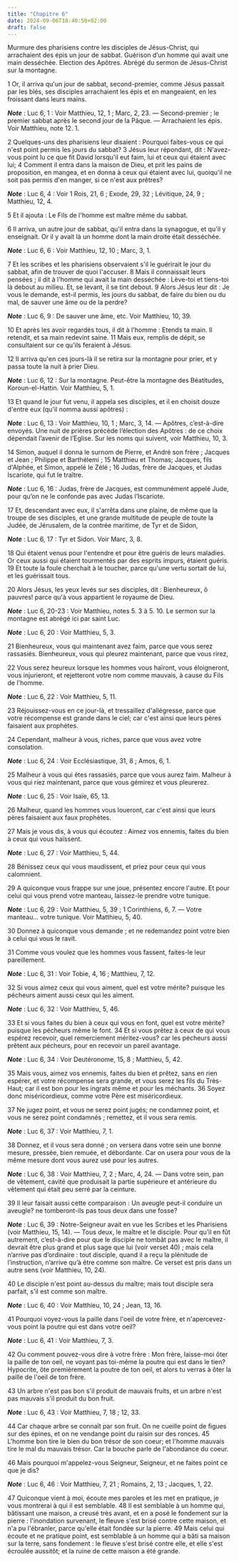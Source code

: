 ```yaml
---
title: "Chapitre 6"
date: 2024-09-06T18:40:50+02:00
draft: false
---
```



Murmure des pharisiens contre les disciples de Jésus-Christ, qui arrachaient des épis un jour de sabbat.
Guérison d’un homme qui avait une main desséchée.
Election des Apôtres.
Abrégé du sermon de Jésus-Christ sur la montagne.


1 Or, il arriva qu'un jour de sabbat, second-premier, comme Jésus passait par les blés, ses disciples arrachaient les épis et en mangeaient, en les froissant dans leurs mains.

***Note*** :  Luc 6, 1 : Voir Matthieu, 12, 1 ; Marc, 2, 23. ― Second-premier ; le premier sabbat après le second jour de la Pâque. ― Arrachaient les épis. Voir Matthieu, note 12. 1.

2 Quelques-uns des pharisiens leur disaient : Pourquoi faites-vous ce qui n'est point permis les jours du sabbat? 3 Jésus leur répondant, dit : N'avez-vous point lu ce que fit David lorsqu'il eut faim, lui et ceux qui étaient avec lui; 4 Comment il entra dans la maison de Dieu, et prit les pains de proposition, en mangea, et en donna à ceux qui étaient avec lui, quoiqu'il ne soit pas permis d'en manger, si ce n'est aux prêtres?

***Note*** :  Luc 6, 4 : Voir 1 Rois, 21, 6 ; Exode, 29, 32 ; Lévitique, 24, 9 ; Matthieu, 12, 4.

5 Et il ajouta : Le Fils de l'homme est maître même du sabbat.


6 Il arriva, un autre jour de sabbat, qu'il entra dans la synagogue, et qu'il y enseignait. Or il y avait là un homme dont la main droite était desséchée.

***Note*** :  Luc 6, 6 : Voir Matthieu, 12, 10 ; Marc, 3, 1.

7 Et les scribes et les pharisiens observaient s'il le guérirait le jour du sabbat, afin de trouver de quoi l'accuser. 8 Mais il connaissait leurs pensées ; il dit à l'homme qui avait la main desséchée : Lève-toi et tiens-toi là debout au milieu. Et, se levant, il se tint debout. 9 Alors Jésus leur dit : Je vous le demande, est-il permis, les jours du sabbat, de faire du bien ou du mal, de sauver une âme ou de la perdre?

***Note*** :  Luc 6, 9 : De sauver une âme, etc. Voir Matthieu, 10, 39.

10 Et après les avoir regardés tous, il dit à l'homme : Etends ta main. Il retendit, et sa main redevint saine. 11 Mais eux, remplis de dépit, se consultaient sur ce qu'ils feraient à Jésus.


12 Il arriva qu'en ces jours-là il se retira sur la montagne pour prier, et y passa toute la nuit à prier Dieu.

***Note*** :  Luc 6, 12 : Sur la montagne. Peut-être la montagne des Béatitudes, Koroun-el-Hattin. Voir Matthieu, 5, 1.

13 Et quand le jour fut venu, il appela ses disciples, et il en choisit douze d'entre eux (qu'il nomma aussi apôtres) :

***Note*** :  Luc 6, 13 : Voir Matthieu, 10, 1 ; Marc, 3, 14. ― Apôtres, c’est-à-dire envoyés. Une nuit de prières précède l’élection des Apôtres : de ce choix dépendait l’avenir de l’Eglise. Sur les noms qui suivent, voir Matthieu, 10, 3.

14 Simon, auquel il donna le surnom de Pierre, et André son frère ; Jacques et Jean ; Philippe et Barthélemi ; 15 Matthieu et Thomas; Jacques, fils d'Alphée, et Simon, appelé le Zélé ; 16 Judas, frère de Jacques, et Judas Iscariote, qui fut le traître.

***Note*** :  Luc 6, 16 : Judas, frère de Jacques, est communément appelé Jude, pour qu’on ne le confonde pas avec Judas l’Iscariote.


17 Et, descendant avec eux, il s'arrêta dans une plaine, de même que la troupe de ses disciples, et une grande multitude de peuple de toute la Judée, de Jérusalem, de la contrée maritime, de Tyr et de Sidon,

***Note*** :  Luc 6, 17 : Tyr et Sidon. Voir Marc, 3, 8.

18 Qui étaient venus pour l'entendre et pour être guéris de leurs maladies. Or ceux aussi qui étaient tourmentés par des esprits impurs, étaient guéris. 19 Et toute la foule cherchait à le toucher, parce qu'une vertu sortait de lui, et les guérissait tous.


20 Alors Jésus, les yeux levés sur ses disciples, dit : Bienheureux, ô pauvres! parce qu'à vous appartient le royaume de Dieu.

***Note*** :  Luc 6, 20-23 : Voir Matthieu, notes 5. 3 à 5. 10. Le sermon sur la montagne est abrégé ici par saint Luc.

***Note*** :  Luc 6, 20 : Voir Matthieu, 5, 3.


21 Bienheureux, vous qui maintenant avez faim, parce que vous serez rassasiés. Bienheureux, vous qui pleurez maintenant, parce que vous rirez,


22 Vous serez heureux lorsque les hommes vous haïront, vous éloigneront, vous injurieront, et rejetteront votre nom comme mauvais, à cause du Fils de l'homme.

***Note*** :  Luc 6, 22 : Voir Matthieu, 5, 11.

23 Réjouissez-vous en ce jour-là, et tressaillez d'allégresse, parce que votre récompense est grande dans le ciel; car c'est ainsi que leurs pères faisaient aux prophètes.


24 Cependant, malheur à vous, riches, parce que vous avez votre consolation.

***Note*** :  Luc 6, 24 : Voir Ecclésiastique, 31, 8 ; Amos, 6, 1.

25 Malheur à vous qui êtes rassasiés, parce que vous aurez faim. Malheur à vous qui riez maintenant, parce que vous gémirez et vous pleurerez.

***Note*** :  Luc 6, 25 : Voir Isaïe, 65, 13.


26 Malheur, quand les hommes vous loueront, car c'est ainsi que leurs pères faisaient aux faux prophètes.


27 Mais je vous dis, à vous qui écoutez : Aimez vos ennemis, faites du bien à ceux qui vous haïssent.

***Note*** :  Luc 6, 27 : Voir Matthieu, 5, 44.

28 Bénissez ceux qui vous maudissent, et priez pour ceux qui vous calomnient.


29 A quiconque vous frappe sur une joue, présentez encore l'autre. Et pour celui qui vous prend votre manteau, laissez-le prendre votre tunique.

***Note*** :  Luc 6, 29 : Voir Matthieu, 5, 39 ; 1 Corinthiens, 6, 7. ― Votre manteau… votre tunique. Voir Matthieu, 5, 40.

30 Donnez à quiconque vous demande ; et ne redemandez point votre bien à celui qui vous le ravit.


31 Comme vous voulez que les hommes vous fassent, faites-le leur pareillement.

***Note*** :  Luc 6, 31 : Voir Tobie, 4, 16 ; Matthieu, 7, 12.

32 Si vous aimez ceux qui vous aiment, quel est votre mérite? puisque les pécheurs aiment aussi ceux qui les aiment.

***Note*** :  Luc 6, 32 : Voir Matthieu, 5, 46.

33 Et si vous faites du bien à ceux qui vous en font, quel est votre mérite? puisque les pécheurs même le font. 34 Et si vous prêtez à ceux de qui vous espérez recevoir, quel remerciement méritez-vous? car les pécheurs aussi prêtent aux pécheurs, pour en recevoir un pareil avantage.

***Note*** :  Luc 6, 34 : Voir Deutéronome, 15, 8 ; Matthieu, 5, 42.

35 Mais vous, aimez vos ennemis, faites du bien et prêtez, sans en rien espérer, et votre récompense sera grande, et vous serez les fils du Très-Haut; car il est bon pour les ingrats même et pour les méchants. 36 Soyez donc miséricordieux, comme votre Père est miséricordieux.


37 Ne jugez point, et vous ne serez point jugés; ne condamnez point, et vous ne serez point condamnés ; remettez, et il vous sera remis.

***Note*** :  Luc 6, 37 : Voir Matthieu, 7, 1.

38 Donnez, et il vous sera donné ; on versera dans votre sein une bonne mesure, pressée, bien remuée, et débordante. Car on usera pour vous de la même mesure dont vous aurez usé pour les autres.

***Note*** :  Luc 6, 38 : Voir Matthieu, 7, 2 ; Marc, 4, 24. ― Dans votre sein, pan de vêtement, cavité que produisait la partie supérieure et antérieure du vêtement qui était peu serré par la ceinture.


39 Il leur faisait aussi cette comparaison : Un aveugle peut-il conduire un aveugle? ne tomberont-ils pas tous deux dans une fosse?

***Note*** :  Luc 6, 39 : Notre-Seigneur avait en vue les Scribes et les Pharisiens (voir Matthieu, 15, 14). ― Tous deux, le maître et le disciple. Pour qu’il en fût autrement, c’est-à-dire pour que le disciple ne tombât pas avec le maître, il devrait être plus grand et plus sage que lui (voir verset 40) ; mais cela n’arrive pas d’ordinaire : tout disciple, quand il a reçu la plénitude de l’instruction, n’arrive qu’à être comme son maître. Ce verset est pris dans un autre sens (voir Matthieu, 10, 24).

40 Le disciple n'est point au-dessus du maître; mais tout disciple sera parfait, s'il est comme son maître.

***Note*** :  Luc 6, 40 : Voir Matthieu, 10, 24 ; Jean, 13, 16.


41 Pourquoi voyez-vous la paille dans l'oeil de votre frère, et n'apercevez-vous point la poutre qui est dans votre oeil?

***Note*** :  Luc 6, 41 : Voir Matthieu, 7, 3.

42 Ou comment pouvez-vous dire à votre frère : Mon frère, laisse-moi ôter la paille de ton oeil, ne voyant pas toi-même la poutre qui est dans le tien? Hypocrite, ôte premièrement la poutre de ton oeil, et alors tu verras à ôter la paille de l'oeil de ton frère.


43 Un arbre n'est pas bon s'il produit de mauvais fruits, et un arbre n'est pas mauvais s'il produit du bon fruit.

***Note*** :  Luc 6, 43 : Voir Matthieu, 7, 18 ; 12, 33.

44 Car chaque arbre se connaît par son fruit. On ne cueille point de figues sur des épines, et on ne vendange point du raisin sur des ronces. 45 L'homme bon tire le bien du bon trésor de son coeur; et l'homme mauvais tire le mal du mauvais trésor. Car la bouche parle de l'abondance du coeur.


46 Mais pourquoi m'appelez-vous Seigneur, Seigneur, et ne faites point ce que je dis?

***Note*** :  Luc 6, 46 : Voir Matthieu, 7, 21 ; Romains, 2, 13 ; Jacques, 1, 22.

47 Quiconque vient à moi, écoute mes paroles et les met en pratique, je vous montrerai à qui il est semblable. 48 Il est semblable à un homme qui, bâtissant une maison, a creusé très avant, et en a posé le fondement sur la pierre : l'inondation survenant, le fleuve s'est brisé contre cette maison, et n'a pu l'ébranler, parce qu'elle était fondée sur la pierre. 49 Mais celui qui écoute et ne pratique point, est semblable à un homme qui a bâti sa maison sur la terre, sans fondement : le fleuve s'est brisé contre elle, et elle s'est écroulée aussitôt; et la ruine de cette maison a été grande.

